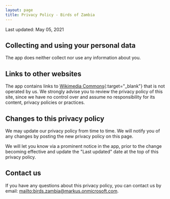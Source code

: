 ```yaml
---
layout: page
title: Privacy Policy - Birds of Zambia
---
```


Last updated: May 05, 2021

## Collecting and using your personal data

The app does neither collect nor use any information about you.

## Links to other websites

The app contains links to [Wikimedia Commons](https://commons.wikimedia.org/){:target="_blank"} that is not operated by us. We strongly advise you to review the privacy policy of this site, since we have no control over and assume no responsibility for its content, privacy policies or practices.

## Changes to this privacy policy

We may update our privacy policy from time to time. We will notify you of any changes by posting the new privacy policy on this page.

We will let you know via a prominent notice in the app, prior to the change becoming effective and update the "Last updated" date at the top of this privacy policy.

## Contact us

If you have any questions about this privacy policy, you can contact us by email: <mailto:birds.zambia@markus.onmicrosoft.com>.
